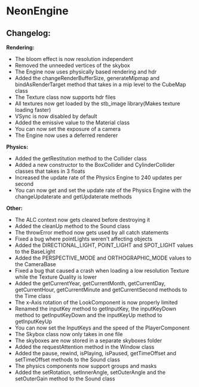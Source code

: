 # NeonEngine

## Changelog:

**Rendering:**
- The bloom effect is now resolution independent
- Removed the unneeded vertices of the skybox
- The Engine now uses physically based rendering and hdr
- Added the changeRenderBufferSize, generateMipmap and bindAsRenderTarget method that takes in a mip level to the CubeMap class
- The Texture class now supports hdr files
- All textures now get loaded by the stb_image library(Makes texture loading faster)
- VSync is now disabled by default
- Added the emissive value to the Material class
- You can now set the exposure of a camera
- The Engine now uses a deferred renderer

**Physics:**
- Added the getRestitution method to the Collider class
- Added a new constructor to the BoxCollider and CylinderCollider classes that takes in 3 floats
- Increased the update rate of the Physics Engine to 240 updates per second
- You can now get and set the update rate of the Physics Engine with the changeUpdaterate and getUpdaterate methods

**Other:**
- The ALC context now gets cleared before destroying it
- Added the cleanUp method to the Sound class
- The throwError method now gets used by all catch statements
- Fixed a bug where pointLights weren't affecting objects
- Added the DIRECTIONAL_LIGHT, POINT_LIGHT and SPOT_LIGHT values to the BaseLight
- Added the PERSPECTIVE_MODE and ORTHOGRAPHIC_MODE values to the CameraBase
- Fixed a bug that caused a crash when loading a low resolution Texture while the Texture Quality is lower
- Added the getCurrentYear, getCurrentMonth, getCurrentDay, getCurrentHour, getCurrentMinute and getCurrentSecond methods to the Time class
- The x-Axis rotation of the LookComponent is now properly limited
- Renamed the inputKey method to getInputKey, the inputKeyDown method to getInputKeyDown and the inputKeyUp method to getInputKeyUp
- You can now set the InputKeys and the speed of the PlayerComponent
- The Skybox class now only takes in one file
- The skyboxes are now stored in a separate skyboxes folder
- Added the requestAttention method in the Window class
- Added the pause, rewind, isPlaying, isPaused, getTimeOffset and setTimeOffset methods to the Sound class
- The physics components now support groups and masks
- Added the setRotation, setInnerAngle, setOuterAngle and the setOuterGain method to the Sound class